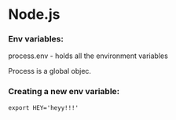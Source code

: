 # Node.js


### Env variables:

   process.env - holds all the environment variables
    
Process is a global objec.

### Creating a new env variable:

    export HEY='heyy!!!'
 
